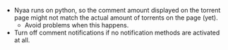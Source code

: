 * Nyaa runs on python, so the comment amount displayed on the torrent page might not match the actual amount of torrents on the page (yet).
  * Avoid problems when this happens.
* Turn off comment notifications if no notification methods are activated at all.
